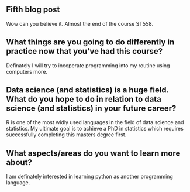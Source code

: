 ## Fifth blog post

Wow can you believe it. Almost the end of the course ST558.

## What things are you going to do differently in practice now that you've had this course?

Definately I will try to incoperate programming into my routine using computers more.

## Data science (and statistics) is a huge field. What do you hope to do in relation to data science (and statistics) in your future career?

R is one of the most widly used languages in the field of data science and statistics. My ultimate goal is to achieve a PhD in statistics which requires successfully completing this masters degree first.

## What aspects/areas do you want to learn more about? 

I am definately interested in learning python as another programming language.
